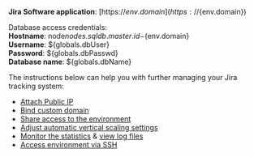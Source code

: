 **Jira Software application**: [https://${env.domain}](https://${env.domain})  

Database access credentials:    
  **Hostname**: node${nodes.sqldb.master.id}-${env.domain}  
  **Username**: ${globals.dbUser}  
  **Password**: ${globals.dbPasswd}  
  **Database name**: ${globals.dbName}  

The instructions below can help you with further managing your Jira tracking system:

* [Attach Public IP](https://docs.jelastic.com/public-ip)
* [Bind custom domain](https://docs.jelastic.com/custom-domains/#configure-dns)
* [Share access to the environment](http://docs.jelastic.com/share-environment)
* [Adjust automatic vertical scaling settings](http://docs.jelastic.com/automatic-vertical-scaling)
* [Monitor the statistics](http://docs.jelastic.com/view-app-statistics) & [view log files](https://docs.jelastic.com/view-log-files)
* [Access environment via SSH](https://docs.jelastic.com/ssh-access)
